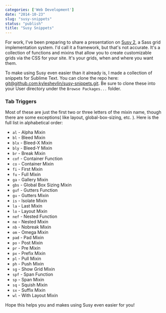 ```yaml
---
categories: ['Web Development']
date: "2014-10-23"
slug: "susy-snippets"
status: "publish"
title: "Susy Snippets"
---
```


For work, I've been preparing to share a presentation on [Susy 2](http://susy.oddbird.net), a Sass grid implementation system. I'd call it a framework, but that's not accurate. It's a collection of functions and mixins that allow you to create customizable grids via the CSS for your site. It's your grids, when and where you want them.

To make using Susy even easier than it already is, I made a collection of snippets for Sublime Text. You can clone the repo here: [git@github.com:kyleshevlin/susy-snippets.git](git@github.com:kyleshevlin/susy-snippets.git). Be sure to clone these into your User directory under the `Browse Packages...` folder.

### Tab Triggers

Most of these are just the first two or three letters of the mixin name, though there are some exceptions( like layout, global-box-sizing, etc. ). Here is the full list in alphabetical order:

- `al` - Alpha Mixin
- `bl` - Bleed Mixin
- `blx` - Bleed-X Mixin
- `bly` - Bleed-Y Mixin
- `br` - Break Mixin
- `cof` - Container Function
- `co` - Container Mixin
- `fi` - First Mixin
- `fu` - Full Mixin
- `ga` - Gallery Mixin
- `gbs` - Global Box Sizing Mixin
- `guf` - Gutters Function
- `gu` - Gutters Mixin
- `is` - Isolate Mixin
- `la` - Last Mixin
- `lo` - Layout Mixin
- `nef` - Nested Function
- `ne` - Nested Mixin
- `nb` - Nobreak Mixin
- `om` - Omega Mixin
- `pad` - Pad Mixin
- `po` - Post Mixin
- `pr` - Pre Mixin
- `px` - Prefix Mixin
- `pl` - Pull Mixin
- `ph` - Push Mixin
- `sg` - Show Grid Mixin
- `spf` - Span Function
- `sp` - Span Mixin
- `sq` - Squish Mixin
- `sx` - Suffix Mixin
- `wl` - With Layout Mixin

Hope this helps you and makes using Susy even easier for you!
